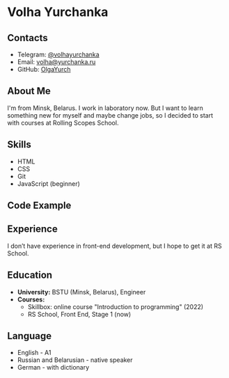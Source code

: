 # Volha Yurchanka
## Contacts
* Telegram: [@volhayurchanka](https://t.me/volhayurchanka)
* Email: volha@yurchanka.ru
* GitHub: [OlgaYurch](https://github.com/OlgaYurch)

## About Me
I'm from Minsk, Belarus. I work in laboratory now. But I want to learn something new for myself and maybe change jobs, so I decided to start with courses at Rolling Scopes School.

## Skills
* HTML
* CSS
* Git
* JavaScript (beginner)

## Code Example
## Experience
I don’t have experience in front-end development, but I hope to get it at RS School.

## Education
* **University:** BSTU (Minsk, Belarus), Engineer
* **Courses:** 
    + Skillbox: online course "Introduction to programming" (2022)
    + RS School, Front End, Stage 1 (now)

## Language
* English - A1
* Russian and Belarusian - native speaker
* German - with dictionary